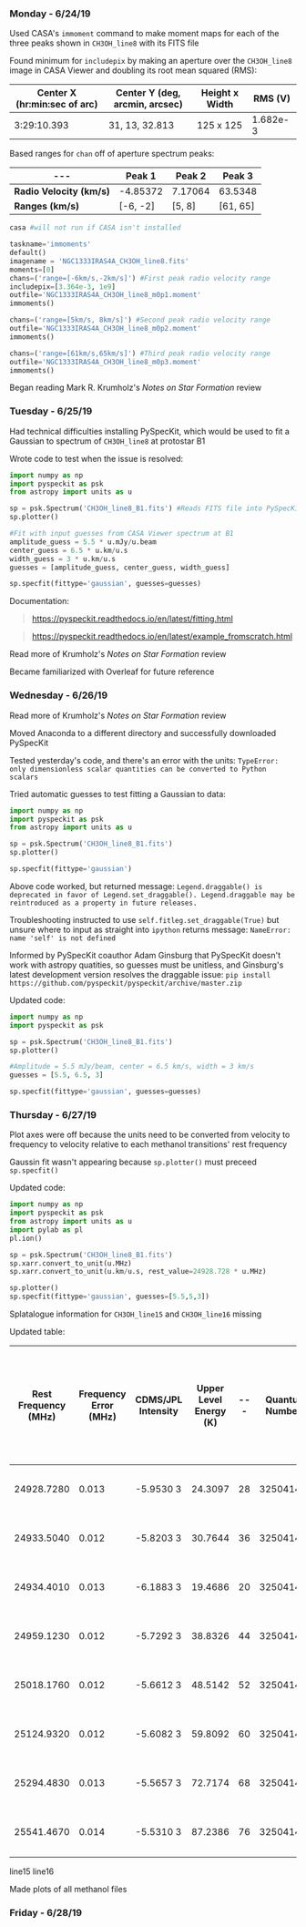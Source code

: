 ### Monday - 6/24/19

Used CASA's `immoment` command to make moment maps for each of the three peaks shown in `CH3OH_line8` with its FITS file

Found minimum for `includepix` by making an aperture over the `CH3OH_line8` image in CASA Viewer and doubling its root mean squared (RMS):

Center X (hr:min:sec of arc) | Center Y (deg, arcmin, arcsec) | Height x Width | RMS (V)
---|---|---|---
3:29:10.393 | 31, 13, 32.813 | 125 x 125 | 1.682e-3

Based ranges for `chan` off of aperture spectrum peaks:

---| Peak 1 | Peak 2 | Peak 3
---|---|---|---
**Radio Velocity (km/s)** | -4.85372 | 7.17064 | 63.5348 
**Ranges (km/s)** | [-6, -2] | [5, 8] | [61, 65]

```python
casa #will not run if CASA isn't installed

taskname='immoments'
default()
imagename = 'NGC1333IRAS4A_CH3OH_line8.fits'
moments=[0]
chans=('range=[-6km/s,-2km/s]') #First peak radio velocity range
includepix=[3.364e-3, 1e9]
outfile='NGC1333IRAS4A_CH3OH_line8_m0p1.moment'
immoments()

chans=('range=[5km/s, 8km/s]') #Second peak radio velocity range
outfile='NGC1333IRAS4A_CH3OH_line8_m0p2.moment'
immoments()

chans=('range=[61km/s,65km/s]') #Third peak radio velocity range
outfile='NGC1333IRAS4A_CH3OH_line8_m0p3.moment'
immoments()
```

Began reading Mark R. Krumholz's *Notes on Star Formation* review

### Tuesday - 6/25/19

Had technical difficulties installing PySpecKit, which would be used to fit a Gaussian to spectrum of `CH3OH_line8` at protostar B1

Wrote code to test when the issue is resolved:

```python
import numpy as np
import pyspeckit as psk
from astropy import units as u

sp = psk.Spectrum('CH3OH_line8_B1.fits') #Reads FITS file into PySpecKit
sp.plotter()

#Fit with input guesses from CASA Viewer spectrum at B1
amplitude_guess = 5.5 * u.mJy/u.beam
center_guess = 6.5 * u.km/u.s
width_guess = 3 * u.km/u.s
guesses = [amplitude_guess, center_guess, width_guess]

sp.specfit(fittype='gaussian', guesses=guesses)
```

Documentation:
>https://pyspeckit.readthedocs.io/en/latest/fitting.html

>https://pyspeckit.readthedocs.io/en/latest/example_fromscratch.html

Read more of Krumholz's *Notes on Star Formation* review

Became familiarized with Overleaf for future reference

### Wednesday - 6/26/19

Read more of Krumholz's *Notes on Star Formation* review

Moved Anaconda to a different directory and successfully downloaded PySpecKit

Tested yesterday's code, and there's an error with the units: `TypeError: only dimensionless scalar quantities can be converted to Python scalars`

Tried automatic guesses to test fitting a Gaussian to data:

```python
import numpy as np
import pyspeckit as psk
from astropy import units as u

sp = psk.Spectrum('CH3OH_line8_B1.fits')
sp.plotter()

sp.specfit(fittype='gaussian')
```

Above code worked, but returned message: `Legend.draggable() is deprecated in favor of Legend.set_draggable(). Legend.draggable may be reintroduced as a property in future releases.`

Troubleshooting instructed to use `self.fitleg.set_draggable(True)` but unsure where to input as straight into `ipython` returns message: `NameError: name 'self' is not defined`

Informed by PySpecKit coauthor Adam Ginsburg that PySpecKit doesn't work with astropy quatities, so guesses must be unitless, and Ginsburg's latest development version resolves the draggable issue: `pip install https://github.com/pyspeckit/pyspeckit/archive/master.zip`

Updated code:

```python
import numpy as np
import pyspeckit as psk

sp = psk.Spectrum('CH3OH_line8_B1.fits')
sp.plotter()

#Amplitude = 5.5 mJy/beam, center = 6.5 km/s, width = 3 km/s
guesses = [5.5, 6.5, 3]

sp.specfit(fittype='gaussian', guesses=guesses)
```

### Thursday - 6/27/19

Plot axes were off because the units need to be converted from velocity to frequency to velocity relative to each methanol transitions' rest frequency

Gaussin fit wasn't appearing because `sp.plotter()` must preceed `sp.specfit()`

Updated code:

```python
import numpy as np
import pyspeckit as psk
from astropy import units as u
import pylab as pl
pl.ion()

sp = psk.Spectrum('CH3OH_line8_B1.fits')
sp.xarr.convert_to_unit(u.MHz)
sp.xarr.convert_to_unit(u.km/u.s, rest_value=24928.728 * u.MHz)

sp.plotter()
sp.specfit(fittype='gaussian', guesses=[5.5,5,3])
```

Splatalogue information for `CH3OH_line15` and `CH3OH_line16` missing

Updated table:

Rest Frequency (MHz) | Frequency Error (MHz) | CDMS/JPL Intensity | Upper Level Energy (K)|---| Quantum Numbers |----------| Symmetry State | Species
---|---|---|---|---|---|---|---|---
  24928.7280  | 0.013  |  -5.9530 3  | 24.3097 | 28 | 325041404 | 3 2 2 1  |   3 1 2 1    |    CH3OH, vt=0-2
  24933.5040  | 0.012  |  -5.8203 3  | 30.7644 | 36 | 325041404 | 4 2 3 1  |   4 1 3 1    |    CH3OH, vt=0-2
  24934.4010  | 0.013  |  -6.1883 3  | 19.4686 | 20 | 325041404 | 2 2 1 1  |   2 1 1 1    |    CH3OH, vt=0-2
  24959.1230  | 0.012  |  -5.7292 3  | 38.8326 | 44 | 325041404 | 5 2 4 1  |   5 1 4 1    |    CH3OH, vt=0-2
  25018.1760  | 0.012  |  -5.6612 3  | 48.5142 | 52 | 325041404 | 6 2 5 1  |   6 1 5 1    |    CH3OH, vt=0-2
  25124.9320  | 0.012  |  -5.6082 3  | 59.8092 | 60 | 325041404 | 7 2 6 1  |   7 1 6 1    |    CH3OH, vt=0-2
  25294.4830  | 0.013  |  -5.5657 3  | 72.7174 | 68 | 325041404 | 8 2 7 1  |   8 1 7 1    |    CH3OH, vt=0-2
  25541.4670  | 0.014  |  -5.5310 3  | 87.2386 | 76 | 325041404 | 9 2 8 1  |   9 1 8 1    |    CH3OH, vt=0-2
  line15
  line16

Made plots of all methanol files

### Friday - 6/28/19

